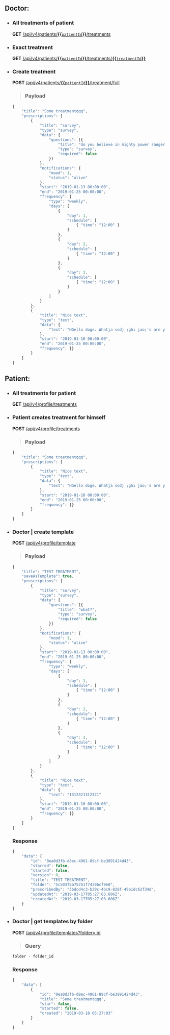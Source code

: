 ## Doctor:
- ### All treatments of patient
    **GET** [/api/v4/patients/**{{**` patientId `**}}**/treatments](https://get-pipe.ivanets.now.sh/api/v4/patients/{{patientId}}/treatments)

- ### Exact treatment
    **GET** [/api/v4/patients/**{{**` patientId `**}}**/treatments/**{{**` treatmentId `**}}**](https://get-pipe.ivanets.now.sh/api/v4/patients/{{patientId}}/treatments/{{treatmentId}})

- ### Create treatment
    **POST** [/api/v4/patients/**{{**` patientId `**}}**/treatment/full](https://get-pipe.ivanets.now.sh/api/v4/patients/{{patientId}}/treatment/full)
    >### Payload 
    ```js
    {
        "title": "Some treatmentqqq",
        "prescriptions": [
            {
                "title": "survey",
                "type": "survey",
                "data": {
                    "questions": [{
                        "title": "do you believe in mighty power rangers?",
                        "type": "survey",
                        "required": false
                    }]
                },
                "notifications": {
                    "mood": 1,
                    "status": "alive"
                },
                "start": "2019-01-13 00:00:00",
                "end": "2019-01-25 00:00:00",
                "frequency": {
                    "type": "weekly",
                    "days": [
                        {
                            "day": 1,
                            "schedule": [
                                { "time": "12:00" }
                            ]
                        },
                        {
                            "day": 2,
                            "schedule": [
                                { "time": "12:00" }
                            ]
                        },
                        {
                            "day": 3,
                            "schedule": [
                                { "time": "12:00" }
                            ]
                        }
                    ]
                }
            },
            {
                "title": "Nice text",
                "type": "text",
                "data": {
                    "text": "HGello doge. Whatja sodj ;ghi jao;'s are you?"
                },
                "start": "2019-01-10 00:00:00",
                "end": "2019-01-25 00:00:00",
                "frequency": {}
            }
        ]
    }
    ```


## Patient:

- ### All treatments for patient
    **GET** [/api/v4/profile/treatments](https://get-pipe.ivanets.now.sh/api/v4/profile/treatments)

- ### Patient creates treatment for himself
    **POST** [/api/v4/profile/treatments](https://get-pipe.ivanets.now.sh/api/v4/profile/treatments)
    >### Payload 
    ```js
    {
        "title": "Some treatmentqqq",
        "prescriptions": [
            {
                "title": "Nice text",
                "type": "text",
                "data": {
                    "text": "HGello doge. Whatja sodj ;ghi jao;'s are you?"
                },
                "start": "2019-01-10 00:00:00",
                "end": "2019-01-25 00:00:00",
                "frequency": {}
            }
        ]
    }
    ```

- ### Doctor | create template
    **POST** [/api/v4/profile/template](https://get-pipe.ivanets.now.sh/api/v4/profile/template)
    >### Payload 
    ```js
    {
        "title": "TEST TREATMENT",
        "saveAsTemplate": true,
        "prescriptions": [
            {
                "title": "survey",
                "type": "survey",
                "data": {
                    "questions": [{
                        "title": "what?",
                        "type": "survey",
                        "required": false
                    }]
                },
                "notifications": {
                    "mood": 1,
                    "status": "alive"
                },
                "start": "2019-01-13 00:00:00",
                "end": "2019-01-25 00:00:00",
                "frequency": {
                    "type": "weekly",
                    "days": [
                        {
                            "day": 1,
                            "schedule": [
                                { "time": "12:00" }
                            ]
                        },
                        {
                            "day": 2,
                            "schedule": [
                                { "time": "12:00" }
                            ]
                        },
                        {
                            "day": 3,
                            "schedule": [
                                { "time": "12:00" }
                            ]
                        }
                    ]
                }
            },
            {
                "title": "Nice text",
                "type": "text",
                "data": {
                    "text": "1312321312321"
                },
                "start": "2019-01-10 00:00:00",
                "end": "2019-01-25 00:00:00",
                "frequency": {}
            }
        ]
    }
    ```
    ### Response
    ```js
    {
        "data": {
            "id": "0ea0d3fb-d8ec-4961-89cf-be3891424d43",
            "starred": false,
            "started": false,
            "version": 0,
            "title": "TEST TREATMENT",
            "folder": "5c503f8a757b1f7439bcf9e0",
            "prescribedBy": "3bdcd4c3-b29c-4bc9-828f-49a1dc62f34d",
            "updatedAt": "2019-03-17T05:27:03.606Z",
            "createdAt": "2019-03-17T05:27:03.606Z"
        }
    }
    ```


- ### Doctor | get templates by folder
    **POST** [/api/v4/profile/templates?folder=:id](https://get-pipe.ivanets.now.sh/api/v4/profile/templates)
    >### Query
    ```js
    folder - folder_id
    ```
    
    ### Response
    ```js
    {
        "data": [
            {
                "id": "0ea0d3fb-d8ec-4961-89cf-be3891424d43",
                "title": "Some treatmentqqq",
                "star": false,
                "started": false,
                "created": "2019-03-18 05:27:03"
            }
        ]
    }
    ```